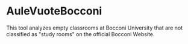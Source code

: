 # AuleVuoteBocconi
This tool analyzes empty classrooms at Bocconi University that are not classified as "study rooms" on the official Bocconi Website.
